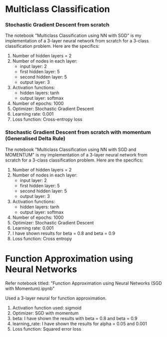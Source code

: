 # Multiclass Classification

### Stochastic Gradient Descent from scratch

The notebook "Multiclass Classification using NN with SGD" is my implementation of a 3-layer neural network from scratch for a 3-class classification problem. Here are the specifics:
1. Number of hidden layers = 2
2. Number of nodes in each layer:
    - input layer: 2
    - first hidden layer: 5
    - second hidden layer: 5
    - output layer: 3
3. Activation functions:
    - hidden layers: tanh
    - output layer: softmax
4. Number of epochs: 1000
5. Optimizer: Stochastic Gradient Descent
6. Learning rate: 0.001
7. Loss function: Cross-entropy loss
### Stochastic Gradient Descent from scratch with momentum (Generalised Delta Rule)

The notebook "Multiclass Classification using NN with SGD and MOMENTUM" is my implementation of a 3-layer neural network from scratch for a 3-class classification problem. Here are the specifics:
1. Number of hidden layers = 2
2. Number of nodes in each layer:
    - input layer: 2
    - first hidden layer: 5
    - second hidden layer: 5
    - output layer: 3
3. Activation functions:
    - hidden layers: tanh
    - output layer: softmax
4. Number of epochs: 1000
5. Optimizer: Stochastic Gradient Descent
6. Learning rate: 0.001
7. I have shown results for beta = 0.8 and beta = 0.9
8. Loss function: Cross entropy

# Function Approximation using Neural Networks

Refer notebook titled: "Function Approximation using Neural Networks (SGD with Momentum).ipynb"

Used a 3-layer neural for function approximation.
1. Activation function used: sigmoid
2. Optimizer: SGD with momentum
3. beta: I have shown the results with beta = 0.8 and beta = 0.9
4. learning_rate: I have shown the results for alpha = 0.05 and 0.001
5. Loss function: Squared error loss
